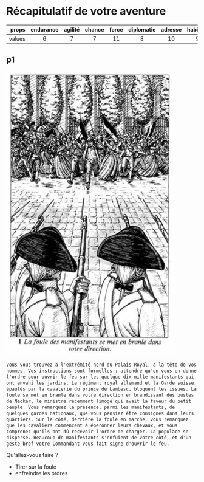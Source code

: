 # Récapitulatif de votre aventure
| props | endurance | agilité | chance | force | diplomatie | adresse | habileté | équitation |
|---:|:---:|:---:|:---:|:---:|:---:|:---:|:---:|:---:|
|values |     6     |    7    |   7    |  11   |     8      |   10    |    9     |     8      |
## p1
![image](assets/p1.png)

	Vous vous trouvez à l'extrémité nord du Palais-Royal, à la tête de vos hommes. Vos instructions sont formelles : attendre qu'on vous en donne l'ordre pour ouvrir le feu sur les quelque dix mille manifestants qui ont envahi les jardins. Le régiment royal allemand et la Garde suisse, épaulés par la cavalerie du prince de Lambesc, bloquent les issues. La foule se met en branle dans votre direction en brandissant des bustes de Necker, le ministre récemment limogé qui avait la faveur du petit peuple. Vous remarquez la présence, parmi les manifestants, de quelques gardes nationaux, que vous pensiez être consignés dans leurs quartiers. Sur le côté, derrière la foule en marche, vous remarquez que les cavaliers commencent à éperonner leurs chevaux, et vous comprenez qu'ils ont dû recevoir l'ordre de charger. La populace se disperse. Beaucoup de manifestants s'enfuient de votre côté, et d'un geste bref votre Commandant vous fait signe d'ouvrir le feu.

Qu'allez-vous faire ?
- Tirer sur la foule
- enfreindre les ordres
